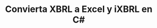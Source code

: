 ﻿---
title: Convierta XBRL a Excel y iXBRL en C#
linktitle: Conversión
type: docs
weight: 25
url: /es/net/conversion/
description: C# Finance La biblioteca API se puede usar para convertir XBRL a los formatos Excel XLSX y iXBRL.
---
